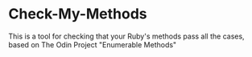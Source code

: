 # Check-My-Methods
This is a tool for checking that your Ruby's methods pass all the cases, based on The Odin Project "Enumerable Methods"
